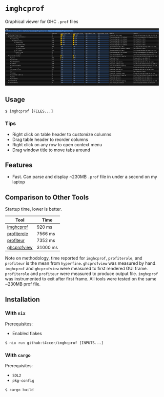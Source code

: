 # `imghcprof`

Graphical viewer for GHC `.prof` files

![demo](./img/demo.png)

## Usage

```
$ imghcprof [FILES...]
```

### Tips

- Right click on table header to customize columns
- Drag table header to reorder columns
- Right click on any row to open context menu
- Drag window title to move tabs around

## Features

- Fast. Can parse and display ~230MB `.prof` file in under a second on my laptop

## Comparison to Other Tools

Startup time, lower is better.

| Tool                                                     | Time     |
|----------------------------------------------------------|----------|
| [imghcprof](https://github.com/t4ccer/imghcprof)         |   920 ms |
| [profiterole](https://github.com/ndmitchell/profiterole) |  7566 ms |
| [profiteur](http://github.com/jaspervdj/profiteur)       |  7352 ms |
| [ghcprofview](https://github.com/portnov/ghcprofview-hs) | 31000 ms |

Note on methodology, time reported for `imghcprof`, `profiterole`, and `profiteur` is the mean from `hyperfine`. `ghcprofview` was measured by hand. `imghcprof` and `ghcprofview` were measured to first rendered GUI frame. `profiterole` and `profiteur` were measured to produce output file. `imghcprof` was instrumented to exit after first frame. All tools were tested on the same ~230MB prof file.


## Installation

### With `nix`

Prerequisites:
- Enabled flakes

```
$ nix run github:t4ccer/imghcprof [INPUTS...]
```

### With `cargo`

Prerequisites:
- `SDL2`
- `pkg-config`

```
$ cargo build
```
